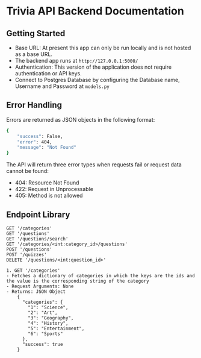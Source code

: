 # Trivia API Backend Documentation

## Getting Started

- Base URL: At present this app can only be run locally and is not hosted as a base URL. 
- The backend app runs at `http://127.0.0.1:5000/`
- Authentication: This version of the application does not require authentication or API keys.
- Connect to Postgres Database by configuring the Database name, Username and Password at `models.py`

## Error Handling

Errors are returned as JSON objects in the following format:
```bash
{
    "success": False,
    "error": 404,
    "message": "Not Found"
}
```

The API will return three error types when requests fail or request data cannot be found:
- 404: Resource Not Found
- 422: Request in Unprocessable
- 405: Method is not allowed

## Endpoint Library

```
GET '/categories'
GET '/questions'
GET '/questions/search'
GET '/categories/<int:category_id>/questions'
POST '/questions'
POST '/quizzes'
DELETE '/questions/<int:question_id>'

1. GET '/categories'
- Fetches a dictionary of categories in which the keys are the ids and the value is the corresponding string of the category
- Request Arguments: None
- Returns: JSON Object
    {
      "categories": {
        "1": "Science", 
        "2": "Art", 
        "3": "Geography", 
        "4": "History", 
        "5": "Entertainment", 
        "6": "Sports"
      }, 
      "success": true
    }

```
